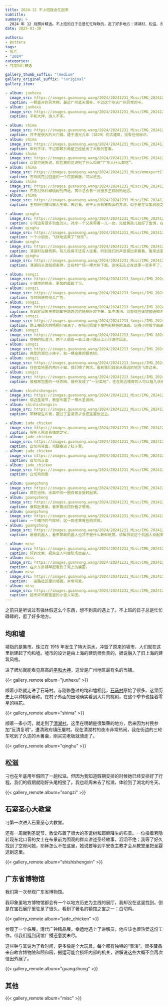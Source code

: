 ```yaml
---
title: 2024-12 不上班就会忙起来
subtitle:
summary: >
  2024 年 12 月照片精选。不上班的日子总是忙忙碌碌的，逛了好多地方：清湖村、松滋、东莞、石室圣心教堂、广东博物馆。
date: 2025-01-30

authors:
- Butters
tags:
- 照片
- "2024"
categories:
- 月度照片精选

gallery_thumb_suffix: "!medium"
gallery_original_suffix: "!original"
gallery_item:

- album: junhexu
  image_src: https://images.guansong.wang/2024/20241231_Misc/IMG_20241208_135948.jpg
  caption: 一颗盛开的异木棉。最近广州蓝天很多，不过这个冬天广州异常的干。
- album: junhexu
  image_src: https://images.guansong.wang/2024/20241231_Misc/IMG_20241208_140109.jpg
  caption: 平和大押，游人不多。

- album: shima
  image_src: https://images.guansong.wang/2024/20241231_Misc/IMG_20241208_142953.jpg
  caption: 并不是很大的大门楼。建于道光九年（1829）的古建筑，没有任何标识。
- album: shima
  image_src: https://images.guansong.wang/2024/20241231_Misc/IMG_20241208_143435.jpg
  caption: 年代不详，不过那颗五角星已经给出了大致的答案。
- album: shima
  image_src: https://images.guansong.wang/2024/20241231_Misc/IMG_20241208_142213.jpg
  caption: 以前只是听说，现在真的见识到了什么叫做“广东人什么都吃”。
- album: shima
  image_src: https://images.guansong.wang/2024/20241231_Misc/mmexport1735825561022.jpg
  caption: 石马桃花公园里的一个民国碉堡，可以进去。
- album: shima 
  image_src: https://images.guansong.wang/2024/20241231_Misc/IMG_20241208_155837.jpg
  caption: 石马村外种植桃树的田地，其中总会有一块很多王棕树的地方。
- album: shima 
  image_src: https://images.guansong.wang/2024/20241231_Misc/IMG_20241208_155302.jpg
  caption: 王棕树也被叫做大王椰。离近看，树干上会有被掏出的方洞，似乎是在采集树胶之类的。

- album: qinghu
  image_src: https://images.guansong.wang/2024/20241231_Misc/IMG_20241208_160403.jpg
  caption: 小河边有很多钓鱼的人。对岸一个父亲带着一儿一女，先给男孩儿挂好了鱼饵，在给女孩儿准备鱼竿。
- album: qinghu
  image_src: https://images.guansong.wang/2024/20241231_Misc/IMG_20241208_173557.jpg
  caption: 一个小朋友，飞快地逃离了“快乐”。
- album: qinghu
  image_src: https://images.guansong.wang/2024/20241231_Misc/IMG_20241208_165513.jpg
  caption: 清湖村古建筑群。有几栋房子还有人住着，听到我们的声音探出来看看。看来这里基本不会有外人进入了。
- album: qinghu
  image_src: https://images.guansong.wang/2024/20241231_Misc/IMG_20241208_164613.jpg
  caption: 清湖码头渡船规条碑，立在村广场一棵大树下面。这块石头立在这里一百多年了，看着一波波的孩子在这里跑来跑去。

- album: songzi
  image_src: https://images.guansong.wang/2024/20241213_Songzi/IMG_20241214_084517.jpg
  caption: 小城市的相亲，更加的直截了当。
- album: songzi
  image_src: https://images.guansong.wang/2024/20241213_Songzi/IMG_20241214_085411.jpg
  caption: 与时俱进的征兵广告。
- album: songzi
  image_src: https://images.guansong.wang/2024/20241213_Songzi/IMG_20241214_094627.jpg
  caption: 市政趁周末用雾炮车把路两边的梧桐叶吹下来，集中清扫。我觉得应该提前通知市民们带着小孩子来玩。
- album: songzi
  image_src: https://images.guansong.wang/2024/20241213_Songzi/IMG_20241214_095241.jpg
  caption: 路上被硕大的梧桐叶铺满了，在阳光照耀下像色彩鲜艳的油画。记得小时候学画画的时候很喜欢画秋天的树林，随意把各种颜色甩上去就可以了。
- album: songzi
  image_src: https://images.guansong.wang/2024/20241213_Songzi/IMG_20241214_172051.jpg
  caption: 傍晚的松滋河，两个人顺着一条江滩小路从江心沙滩往回走。
- album: songzi
  image_src: https://images.guansong.wang/2024/20241213_Songzi/IMG_20241216_121625.jpg
  caption: 典型的湖北小房子，和一棵金黄的银杏树。
- album: songzi
  image_src: https://images.guansong.wang/2024/20241213_Songzi/IMG_20241215_124605.jpg
  caption: 住在菜地里的两只小猫，我们喂了两次，看到我们就会从很远的地方飞奔过来。
- album: songzi
  image_src: https://images.guansong.wang/2024/20241213_Songzi/IMG_20241216_141302.jpg
  caption: 被楼房包围的一块农田，被开发成了“一分菜地”，住在附近楼房的人可以租几块地来种菜。

- album: shishishengxin
  image_src: https://images.guansong.wang/2024/20241231_Misc/IMG_20241217_154754.jpg
  caption: 临近圣诞节，教堂布置了一棵大圣诞树。
- album: shishishengxin
  image_src: https://images.guansong.wang/2024/20241231_Misc/IMG_20241217_161758.jpg
  caption: 耶稣诞生布景，要过了圣诞夜才会把圣婴放进去。

- album: jade_chicken
  image_src: https://images.guansong.wang/2024/20241231_Misc/IMG_20241221_141356.jpg
  caption: 很多人围着看镇馆之宝。
- album: jade_chicken
  image_src: https://images.guansong.wang/2024/20241231_Misc/IMG_20241221_141335.jpg
  caption: 白切鸡背面，鸡腿塞进了肚子里。
- album: jade_chicken
  image_src: https://images.guansong.wang/2024/20241231_Misc/IMG_20241221_141133.jpg
  caption: 白切鸡正面
- album: jade_chicken
  image_src: https://images.guansong.wang/2024/20241231_Misc/IMG_20241221_141054.jpg
  caption: 白切鸡侧面

- album: guangzhong
  image_src: https://images.guansong.wang/2024/20241231_Misc/IMG_20241221_162446.jpg
  caption: 荷花池钟。水面中间一圈白鹭会旋转起来。
- album: guangzhong
  image_src: https://images.guansong.wang/2024/20241231_Misc/IMG_20241221_160406.jpg
  caption: 康熙批奏章。看来要出四折叠才够用。
- album: guangzhong
  image_src: https://images.guansong.wang/2024/20241231_Misc/IMG_20241221_155541.jpg
  caption: 一个精巧的气球钟，这一款还真有些购买欲。
- album: guangzhong
  image_src: https://images.guansong.wang/2024/20241231_Misc/IMG_20241221_163538.jpg
  caption: 扇扇机器人，看来家政机器人也并不是什么新鲜玩意。讲解员说这个机器人动起来看着非常的诡异。

- album: misc
  image_src: https://images.guansong.wang/2024/20241231_Misc/IMG_20241201_211218.jpg
  caption: 好的文案，把失业人叫做职场自由人。
- album: misc
  image_src: https://images.guansong.wang/2024/20241231_Misc/IMG_20241217_070844.jpg
  caption: 在火车卧铺早起看到了河上的晨雾。
- album: misc
  image_src: https://images.guansong.wang/2024/20241231_Misc/IMG_20241217_154019.jpg
  caption: 一德路社区里的墙画，非常可爱。
- album: misc
  image_src: https://images.guansong.wang/2024/20241231_Misc/IMG_20241226_133757.jpg
  caption: 超市烘培橱窗里的小雪人军团。
---
```


之前只是听说过有强休假这么个东西，想不到真的遇上了。不上班的日子总是忙忙碌碌的，逛了好多地方。

## 均和墟

墟指的是集市。珠江在 1915 年发生了特大洪水，冲毁了原来的墟市，人们就在这里新建起了均和墟。墟市的设计是由上海的建筑师负责的，据说融入了旧上海的建筑风格。

进了牌坊就能看见高高的[平和大押](https://baike.baidu.com/item/%E5%B9%B3%E5%92%8C%E5%A4%A7%E6%8A%BC/10811393)，这曾是广州地区最有名的当铺。

{{< gallery_remote album="junhexu" >}}

顺着小路就走进了石马村。与刚修整过的均和墟相比，[石马村](https://baike.baidu.com/item/%E7%9F%B3%E9%A9%AC%E6%9D%91/4309872)原始了很多。这里历史上以种桃树著称。在村子外面的田地确实看到大片的桃树，在这个季节也挂着零星的桃花。

{{< gallery_remote album="shima" >}}

顺着一条小河，就走到了[清湖村](https://baike.baidu.com/item/%E6%B8%85%E6%B9%96%E6%9D%91/16525366)。这里在明朝是很繁荣的地方，后来因为村民参加“反清复明”，遭清政府镇压屠村。现在清湖村的夜市非常热闹，我在街边的三轮车吃到了久违的木薯羹，刚买完老板就骑走了。

{{< gallery_remote album="qinghu" >}}

## 松滋

刁也在年底用年假回了一趟松滋。但因为我知道假期安排的时候她已经安排好了行程，我们的假期就刚好头尾相接了。我也趁周末去了松滋，体验到了湖北的冬天。

{{< gallery_remote album="songzi" >}}

## 石室圣心大教堂

刁第一次进入石室圣心大教堂。

还有一周就到圣诞节，教堂布置了很大的圣诞树和耶稣降生的布景。一位操着若隐若现东北口音的女士在布景前为围观的群众讲述圣经故事，滔滔不绝；我等了好久找到了空隙问她，耶稣怎么不在这里，她说要等到平安夜主教才会从教堂里把圣婴送到这里。

{{< gallery_remote album="shishishengxin" >}}

## 广东省博物馆

我们第一次参观广东省博物馆。

我印象里地方博物馆都会有一个以地方历史为主线的展厅，我却没在这里找到。倒是在宝石展厅里驻足了很久，看到了著名的镇馆之宝之一：白切鸡。

{{< gallery_remote album="jade_chicken" >}}

参观了一个临展，清代广钟精品展。幸运地遇上了讲解员，他应该也很热爱这份工作，带我们逛到闭馆广播还意犹未尽。

这些钟与其说为了看时间，更多像是个大玩具，每个都有独特的“表演”。很多藏品来自故宫博物院和颐和园，搬运可能会损坏内部的机关，讲解说这些大概不会再次借出外展了。

{{< gallery_remote album="guangzhong" >}}

## 其他

{{< gallery_remote album="misc" >}}
